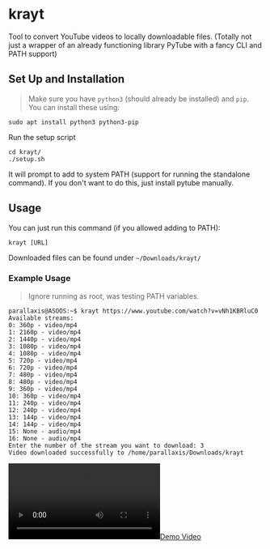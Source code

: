 # krayt
Tool to convert YouTube videos to locally downloadable files.
(Totally not just a wrapper of an already functioning library PyTube with a fancy CLI and PATH support)

## Set Up and Installation
> Make sure you have `python3` (should already be installed) and `pip`.
> You can install these using:
```console
sudo apt install python3 python3-pip
```

Run the setup script
```console
cd krayt/
./setup.sh
```
It will prompt to add to system PATH (support for running the standalone command). If you don't want to do this, just install pytube manually.


## Usage

You can just run this command (if you allowed adding to PATH):
```console
krayt [URL]
```

Downloaded files can be found under `~/Downloads/krayt/`

### Example Usage
> Ignore running as root, was testing PATH variables.
```console
parallaxis@ASOOS:~$ krayt https://www.youtube.com/watch?v=vNh1KBRluC0
Available streams:
0: 360p - video/mp4
1: 2160p - video/mp4
2: 1440p - video/mp4
3: 1080p - video/mp4
4: 1080p - video/mp4
5: 720p - video/mp4
6: 720p - video/mp4
7: 480p - video/mp4
8: 480p - video/mp4
9: 360p - video/mp4
10: 360p - video/mp4
11: 240p - video/mp4
12: 240p - video/mp4
13: 144p - video/mp4
14: 144p - video/mp4
15: None - audio/mp4
16: None - audio/mp4
Enter the number of the stream you want to download: 3
Video downloaded successfully to /home/parallaxis/Downloads/krayt
```

[![Demo Video](kraytDemo.mp4)](https://github.com/Parallaxes/krayt/blob/81b07dc2176ca246bdde301ddd3cc2a0453d1aea/kraytDemo.mp4)
